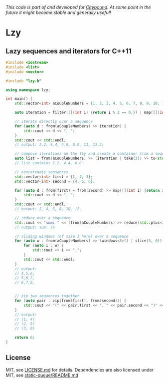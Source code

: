 *This code is part of and developed for [Citybound](http://cityboundsim.com).
At some point in the future it might become stable and generally useful!*

# Lzy

## Lazy sequences and iterators for C++11


```c++
#include <iostream>
#include <list>
#include <vector>

#include "lzy.h"

using namespace lzy;

int main() {
    std::vector<int> aCoupleNumbers = {1, 2, 3, 4, 5, 6, 7, 8, 9, 10, 11, 12};

    auto iteration = filter([](int i) {return i % 2 == 0;}) | map([](int i) {return i * 1.1;});

    // iterate directly over a sequence
    for (auto d : from(aCoupleNumbers) >> iteration) {
        std::cout << d << ", ";
    }
    std::cout << std::endl;
    // output: 2.2, 4.4, 6.6, 8.8, 11, 13.2,

    // compose iterations on the fly and create a container from a sequence
    auto list = from(aCoupleNumbers) >> (iteration | take(3)) >> to<std::list<double>>();
    // list contains 2.2, 4.4, 6.6

    // concatenate sequences
    std::vector<int> first = {1, 2, 3};
    std::vector<int> second = {4, 5, 6};

    for (auto d : from(first) + from(second) >> map([](int i) {return i * 2;})) {
        std::cout << d << ", ";
    }
    std::cout << std::endl;
    // output: 2, 4, 6, 8, 10, 12,

    // reduce over a sequence
    std::cout << "sum: " << (from(aCoupleNumbers) >> reduce(std::plus<int>(), 0)) << std::endl;
    // output: sum: 78

    // sliding windows (of size 3 here) over a sequence
    for (auto w : from(aCoupleNumbers) >> (windows<3>() | slice(3, 6))) {
        for (auto i : w) {
            std::cout << i << ",";
        }
        std::cout << std::endl;
    }
    // output:
    // 4,5,6,
    // 5,6,7,
    // 6,7,8,


    // zip two sequences together
    for (auto pair : zip(from(first), from(second))) {
        std::cout << "(" << pair.first << ", " << pair.second << ")" << std::endl;
    }
    // output:
    // (1, 4)
    // (2, 5)
    // (3, 6)

    return 0;
}

```

## License

MIT, see [LICENSE.md](LICENSE.md) for details.
Dependencies are also licensed under MIT, see [static-queue/README.md](deps/static-queue/README.md)
